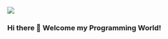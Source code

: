 <img src = "https://res.cloudinary.com/dan8ae5gs/image/upload/v1705696990/portfolio/vnj0imrshrbmbhlmevzb.png"> </img>
### Hi there 👋 Welcome my Programming World! 

<!--
**BhanuTeja100/BhanuTeja100** is a ✨ _special_ ✨ repository because its `README.md` (this file) appears on your GitHub profile.

Here are some ideas to get you started:

- 🔭 I’m currently working on ...
- 🌱 I’m currently learning ...
- 👯 I’m looking to collaborate on ...
- 🤔 I’m looking for help with ...
- 💬 Ask me about ...
- 📫 How to reach me: ...
- 😄 Pronouns: ...
- ⚡ Fun fact: ...
-->
